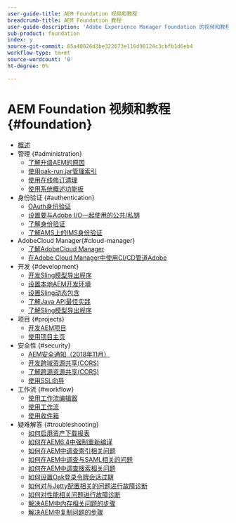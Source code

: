 ```yaml
---
user-guide-title: AEM Foundation 视频和教程
breadcrumb-title: AEM Foundation 教程
user-guide-description: 'Adobe Experience Manager Foundation 的视频和教程集合。 '
sub-product: foundation
index: y
source-git-commit: 65a40826d3be322673e116d98124c3cbfb1d6eb4
workflow-type: tm+mt
source-wordcount: '0'
ht-degree: 0%

---
```



# AEM Foundation 视频和教程 {#foundation}

+ [概述](./overview.md)
+ 管理 {#administration}
   + [了解升级AEM的原因](./administration/understand-reasons-to-upgrade.md)
   + [使用oak-run.jar管理索引](./administration/use-oak-run-jar-to-manage-indexes.md)
   + [使用在线修订清理](./administration/use-online-revision-clean-up.md)
   + [使用系统概述功能板](./administration/use-the-system-overview-dashboard.md)
+ 身份验证 {#authentication}
   + [OAuth身份验证](authentication/oauth-code-sample-develop.md)
   + [设置要与Adobe I/O一起使用的公共/私钥](authentication/set-up-public-private-keys-for-use-with-aem-and-adobe-io.md)
   + [了解身份验证](authentication/authentication-support-article-understand.md)
   + [了解AMS上的IMS身份验证](authentication/adobe-ims-authentication-technical-video-understand.md)
+ AdobeCloud Manager{#cloud-manager}
   + [了解AdobeCloud Manager](./cloud-manager/understand-cloud-manager-for-aem.md)
   + [在Adobe Cloud Manager中使用CI/CD管道Adobe](./cloud-manager/use-the-cicd-pipeline-in-cloud-manager-for-aem.md)
+ 开发 {#development}
   + [开发Sling模型导出程序](./development/develop-sling-model-exporter.md)
   + [设置本地AEM开发环境](./development/set-up-a-local-aem-development-environment.md)
   + [设置Sling动态包含](./development/set-up-sling-dynamic-include.md)
   + [了解Java API最佳实践](./development/understand-java-api-best-practices.md)
   + [了解Sling模型导出程序](./development/understand-sling-model-exporter.md)
+ 项目 {#projects}
   + [开发AEM项目](./projects/develop-aem-projects.md)
   + [使用项目主页](./projects/use-project-masters.md)
+ 安全性 {#security}
   + [AEM安全通知（2018年11月）](./security/aem-security-notification-2018-11.md)
   + [开发跨域资源共享(CORS)](./security/develop-for-cross-origin-resource-sharing.md)
   + [了解跨源资源共享(CORS)](./security/understand-cross-origin-resource-sharing.md)
   + [使用SSL向导](./security/use-the-ssl-wizard.md)
+ 工作流 {#workflow}
   + [使用工作流编辑器](./workflow/use-the-workflow-editor.md)
   + [使用工作流](./workflow/use-workflow.md)
   + [使用收件箱](./workflow/use-the-inbox.md)
+ 疑难解答 {#troubleshooting}
   + [如何启用资产下载报表](./troubleshooting/how-to-enable-asset-download-report.md)
   + [如何在AEM6.4中强制重新编译](./troubleshooting/how-to-force-recompilation.md)
   + [如何在AEM中调查索引相关问题](./troubleshooting/how-to-investigate-indexing-related-issues.md)
   + [如何在AEM中调查与SAML相关的问题](./troubleshooting/how-to-investigate-saml-related-issues.md)
   + [如何在AEM中调查搜索相关问题](./troubleshooting/how-to-investigate-search-related-issues.md)
   + [如何设置Oak登录令牌会话过期](./troubleshooting/how-to-set-the-oak-login-token-session-expiration.md)
   + [如何对与Jetty配置相关的问题进行故障诊断](./troubleshooting/how-to-troubleshoot-issues-related-to-jetty-configuration.md)
   + [如何对性能相关问题进行故障诊断](./troubleshooting/how-to-troubleshoot-performance-related-issues.md)
   + [解决AEM中内存相关问题的步骤](./troubleshooting/steps-to-resolve-memory-related-issues.md)
   + [解决AEM中复制问题的步骤](./troubleshooting/steps-to-resolve-replication-issues.md)
